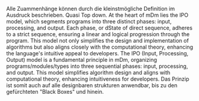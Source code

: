 Alle Zuammenhänge können durch die kleinstmögliche Definition im Ausdruck beschrieben. Quasi Top down.
At the heart of mDm lies the IPO model, which segments programs into three distinct phases: input, processing, and output. Each phase, or dState of direct sequence, adheres to a strict sequence, ensuring a linear and logical progression through the program. This model not only simplifies the design and implementation of algorithms but also aligns closely with the computational theory, enhancing the language's intuitive appeal to developers.
The IPO (Input, Processing, Output) model is a fundamental principle in mDm, organizing programs/modules/types into three sequential phases: input, processing, and output. This model simplifies algorithm design and aligns with computational theory, enhancing intuitiveness for developers. Das Prinzip ist somit auch auf alle designbaren strukturen anwendbar, bis zu den gefürchteten "Black Boxes" und hinein.
